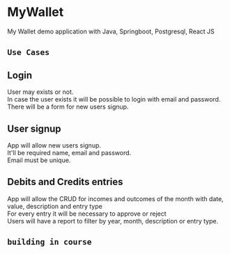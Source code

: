 # MyWallet
My Wallet demo application with Java, Springboot, Postgresql, React JS


## `Use Cases`

## Login
User may exists or not.<br />
In case the user exists it will be possible to login with email and password. <br />
There will be a form for new users signup. <br />

## User signup
App will allow new users signup.<br />
It'll be required name, email and password.<br />
Email must be unique.<br />

## Debits and Credits entries
App will allow the CRUD for incomes and outcomes of the month with date, value, description and entry type<br />
For every entry it will be necessary to approve or reject <br />
Users will have a report to filter by </b>year, month, description or entry type</b>.<br />

## `building in course`
